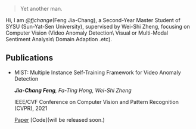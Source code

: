 

> Yet another man.


Hi, I am *@fjchange*(Feng Jia-Chang), a Second-Year Master Student of SYSU (Sun-Yat-Sen University), supervised by Wei-Shi Zheng, focusing on Computer Vision (Video Anomaly Detection\ Visual or Multi-Modal Sentiment Analysis\ Domain Adaption .etc).


## Publications
- MIST: Multiple Instance Self-Training Framework for Video Anomaly Detection

  _**Jia-Chang Feng**, Fa-Ting Hong, Wei-Shi Zheng_
  
  IEEE/CVF Conference on Computer Vision and Pattern Recognition (CVPR), 2021
  
  [Paper](https://arxiv.org/abs/2104.01633) [Code](will be released soon.)


